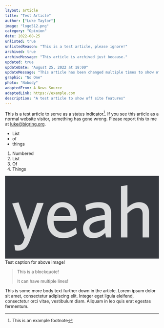 ```yaml
---
layout: article
title: "Test Article"
author: ["Luke Taylor"]
image: "logo512.png"
category: "Opinion"
date: 2022-08-25
unlisted: true
unlistedReason: "This is a test article, please ignore!"
archived: true
archiveMessage: "This article is archived just because."
updated: true
updateDate: "August 25, 2022 at 18:00"
updateMessage: "This article has been changed multiple times to show off certain features"
graphic: "No One"
photo: "Nobody"
adaptedFrom: A News Source
adaptedLink: https://example.com 
description: "A test article to show off site features"
---
```

This is a test article to serve as a status indicator[^1]. If you see this article as a normal website visitor, something has gone wrong. Please report this to me at [luke@bigring.org](mailto:luke@bigring.org).

- List
- of
- things

1. Numbered
2. List
3. Of
4. Things

![Alt text goes here for accessibility](/assets/images/yeah.png) 
<span>Test caption for above image!</span>

> This is a blockquote!
> 
> It can have multiple lines!

This is some more body text further down in the article. Lorem ipsum dolor sit amet, consectetur adipiscing elit. Integer eget ligula eleifend, consectetur orci vitae, vestibulum diam. Aliquam in leo quis erat egestas fermentum.

[^1]: This is an example footnote